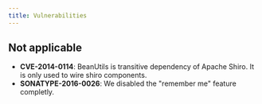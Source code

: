 ```yaml
---
title: Vulnerabilities
---
```


## Not applicable 

* **CVE-2014-0114**: BeanUtils is transitive dependency of Apache Shiro. It is only used to wire shiro components.
* **SONATYPE-2016-0026**: We disabled the "remember me" feature completly.
